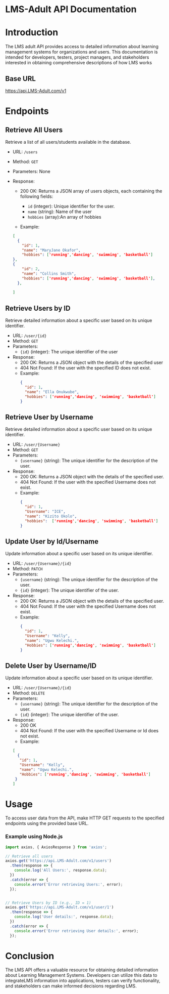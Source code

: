 # LMS-Adult API Documentation

# Introduction
The LMS adult  API provides access to detailed information about learning management systems for organizations and users. This documentation is intended for developers, testers, project managers, and stakeholders interested in obtaining comprehensive descriptions of how LMS works 

## Base URL
https://api.LMS-Adult.com/v1

# Endpoints

## Retrieve All Users
Retrieve a list of all users/students available in the database.
- URL: `/users`
- Method: `GET`
- Parameters: None
- Response:
  - 200 OK: Returns a JSON array of users objects, each containing the following fields:

    - `id` (integer): Unique identifier for the user.
    - `name` (string): Name of the user
    - `hobbies` (array):An array of hobbies

  -  Example:

    ````json
    [
      {
        "id": 1,
        "name": "MaryJane Okafor",
        "hobbies": ['running','dancing', 'swimming', 'basketball'] 
    },
    {
        "id": 2,
        "name": "Collins Smith",
        "hobbies": ['running','dancing', 'swimming', 'basketball'],
      },
      
    ]
## Retrieve Users by ID
Retrieve detailed information about a specific user based on its unique identifier.

- URL: `/user/{id}`
- Method: `GET`
- Parameters:
  - `{id}` (integer): The unique identifier of the user
- Response:
  - 200 OK: Returns a JSON object with the details of the specified user
  - 404 Not Found: If the user with the specified ID does not exist.
  - Example:
    ```json
    {
      "id": 1,
      "name": "Ella Onukwube",
      "hobbies": ['running','dancing', 'swimming', 'basketball']
    }
## Retrieve User by Username
Retrieve detailed information about a specific user based on its unique identifier.

- URL: `/user/{Username}`
- Method: `GET`
- Parameters:
  - `{username}` (string): The unique identifier for the description  of the user.
- Response:
  - 200 OK: Returns a JSON object with the details of the specified user.
  - 404 Not Found: If the user with the specified Username does not exist.
  - Example:
    ````json
    {
      "id": 1,
      "Username": "ICE",
      "name": "Kizito Okolo",
      "hobbies":  ['running','dancing', 'swimming', 'basketball']
    }
## Update User by Id/Username
Update information about a specific user based on its unique identifier.

- URL: `/user/{Username}/{id}`
- Method: `PATCH`
- Parameters:
  - `{username}` (string): The unique identifier for the description of the user.
  -  `{id}` (integer): The unique identifier of the user.
- Response:
  - 200 OK: Returns a JSON object with the details of the specified user.
  - 404 Not Found: If the user with the specified Username does not exist.
  - Example:
    ````json
    {
      "id": 1,
      "Username": "Kelly",
      "name": "Ugwu Kelechi.",
      "Hobbies": ['running','dancing', 'swimming', 'basketball']
    }
## Delete User by Username/ID
Update information about a specific user based on its unique identifier.

- URL: `/user/{Username}/{id}`
- Method: `DELETE`
- Parameters:
  - `{username}` (string): The unique identifier for the description  of the user.
  -  `{id}` (integer): The unique identifier of the user.
- Response:
  - 200 OK
  - 404 Not Found: If the user with the specified Username or Id does not exist.
  - Example:
   ````json
   [
     {
      "id": 1,
      "Username": "Kelly",
      "name": "Ugwu Kelechi.",
      "Hobbies": ['running','dancing', 'swimming', 'basketball']
    }
   ]
# Usage
To access user data from the API, make HTTP GET requests to the specified endpoints using the provided base URL.

### Example using Node.js

```Typescript
import axios, { AxiosResponse } from 'axios';

// Retrieve all users
axios.get('https://api.LMS-Adult.com/v1/users')
  .then(response => {
    console.log('All Users:', response.data);
  })
  .catch(error => {
    console.error('Error retrieving Users:', error);
  });


// Retrieve Users by ID (e.g., ID = 1)
axios.get('https://api.LMS-Adult.com/v1/user/1')
  .then(response => {
    console.log('User details:', response.data);
  })
  .catch(error => {
    console.error('Error retrieving User details:', error);
  });
```

# Conclusion
The LMS API offers a valuable resource for obtaining detailed information about Learning Management Systems. Developers can utilize this data to integrateLMS information into applications, testers can verify functionality, and stakeholders can make informed decisions regarding LMS.
